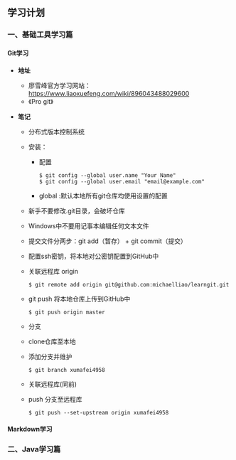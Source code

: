 ## **学习计划**

### **一、基础工具学习篇**

####  Git学习

+ **地址**

  - 廖雪峰官方学习网站：https://www.liaoxuefeng.com/wiki/896043488029600
  - 《Pro git》

+ **笔记**

  + 分布式版本控制系统

  + 安装：

    + 配置

      ```git
      $ git config --global user.name "Your Name"
      $ git config --global user.email "email@example.com"
      ```

    + global :默认本地所有git仓库均使用设置的配置

  + 新手不要修改.git目录，会破坏仓库

  + Windows中不要用记事本编辑任何文本文件

  + 提交文件分两步：git add（暂存） + git commit（提交）

  + 配置ssh密钥，将本地对公密钥配置到GitHub中

  + 关联远程库 origin 

    ```git
    $ git remote add origin git@github.com:michaelliao/learngit.git
    ```
    
   + git push 将本地仓库上传到GitHub中

     ```
     $ git push origin master
     ```

   +  分支

     - clone仓库至本地

     - 添加分支并维护

       ```git
       $ git branch xumafei4958
       ```
       
     - 关联远程库(同前)
     
     - push 分支至远程库
     
       ```
       $ git push --set-upstream origin xumafei4958
       ```

#### Markdown学习

### **二、Java学习篇**

